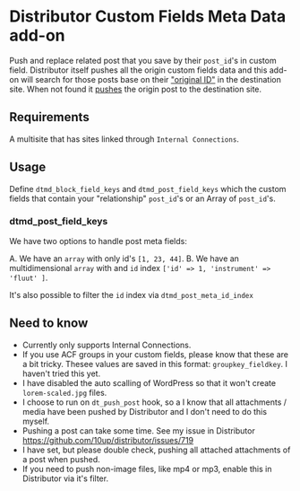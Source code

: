 # Distributor Custom Fields Meta Data add-on

Push and replace related post that you save by their `post_id`'s in custom field. 
Distributor itself pushes all the origin custom fields data and this add-on will search for those posts base on their ["original ID"](https://github.com/burovoordeboeg/distributor-meta-data/blob/master/src/InternalConnections/Utilities.php) in the destination site.
When not found it [pushes](https://github.com/burovoordeboeg/distributor-meta-data/blob/master/src/InternalConnections/AbstractMeta.php#L18) the origin post to the destination site.

## Requirements

A multisite that has sites linked through `Internal Connections`.

## Usage
Define `dtmd_block_field_keys` and `dtmd_post_field_keys` which the custom fields that contain your "relationship" `post_id`'s or an Array of `post_id`'s.

### dtmd_post_field_keys
We have two options to handle post meta fields:
 
A. We have an `array` with only id's `[1, 23, 44]`.
B. We have an multidimensional `array` with and `id` index `['id' => 1, 'instrument' => 'fluut' ]`.

It's also possible to filter the `id` index via `dtmd_post_meta_id_index`

## Need to know
- Currently only supports Internal Connections.
- If you use ACF groups in your custom fields, please know that these are a bit tricky. Thesee values are saved in this format: `groupkey_fieldkey`. I haven't tried this yet.
- I have disabled the auto scalling of WordPress so that it won't create `lorem-scaled.jpg` files. 
- I choose to run on `dt_push_post` hook, so a I know that all attachments / media have been pushed by Distributor and I don't need to do this myself.
- Pushing a post can take some time. See my issue in Distributor https://github.com/10up/distributor/issues/719
- I have set, but please double check, pushing all attached attachments of a post when pushed.
- If you need to push non-image files, like mp4 or mp3, enable this in Distributor via it's filter.

